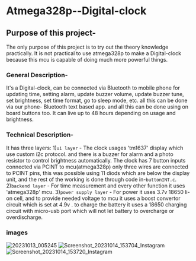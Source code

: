 # Atmega328p--Digital-clock

## Purpose of this project- 
The only purpose of this project is to try out the theory knowledge practically. It is not practical to use atmega328p to make a Digital-clock because this mcu is capable of doing much more powerful things.

### General Description-
It's a Digital-clock, can be connected via Bluetooth to mobile phone for updating time, setting alarm, update buzzer volume, update buzzer tune, set brightness, set time format, go to sleep mode, etc. all this can be done via our phone- Bluetooth text based app. and all this can be done using on board buttons too. It can live up to 48 hours depending on usage and brightness.

### Technical Description-
It has three layers:
1)`ui layer` - 
The clock usages 'tm1637' display which use custom i2c protocol.
and there is a buzzer for alarm and a photo resistor to control brightness automatically.
The clock has 7 button inputs connected via PCINT to mcu(atmega328p) only three wires are connected to PCINT pins, this was possible using 11 diods which are below the display unit, and the rest of the working is done through code in-`buttonINT.c`.
2)`backend layer` -
For time measurement and every other function it uses 'atmega328p' mcu.
3)`power supply layer` -
For power it uses 3.7v 18650 li-on cell, and to provide needed voltage to mcu it uses a boost convertor circuit which is set at 4.9v .
to charge the battery it uses a 18650 charging circuit with micro-usb port which will not let battery to overcharge or overdischarge.

### images
![20231013_005245](https://github.com/gityssh/Atmega328p--Digital-clock/assets/49648562/bc2b16e6-d884-46f2-b271-c029c6b92f49)
![Screenshot_20231014_153704_Instagram](https://github.com/gityssh/Atmega328p--Digital-clock/assets/49648562/b61bb844-8b13-4156-b837-75e31fca17ad)
![Screenshot_20231014_153720_Instagram](https://github.com/gityssh/Atmega328p--Digital-clock/assets/49648562/06487ef3-cd8c-4bca-a7f7-4b6a1968b6b4)


